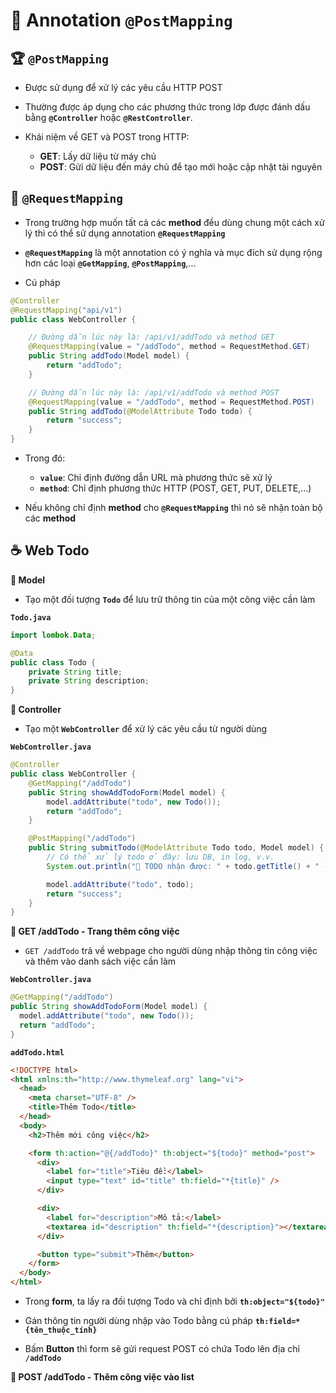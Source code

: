# 🌱 Annotation **`@PostMapping`**

## 🏆 **`@PostMapping`**

- Được sử dụng để xử lý các yêu cầu HTTP POST

- Thường được áp dụng cho các phương thức trong lớp được đánh dấu bằng **`@Controller`** hoặc **`@RestController`**.

- Khái niệm về GET và POST trong HTTP:
  - **GET**: Lấy dữ liệu từ máy chủ
  - **POST**: Gửi dữ liệu đến máy chủ để tạo mới hoặc cập nhật tài nguyên

## 🎃 **`@RequestMapping`**

- Trong trường hợp muốn tất cả các **method** đều dùng chung một cách xử lý thì có thể sử dụng annotation **`@RequestMapping`**

- **`@RequestMapping`** là một annotation có ý nghĩa và mục đích sử dụng rộng hơn các loại **`@GetMapping`**, **`@PostMapping`**,...

- Cú pháp

```java
@Controller
@RequestMapping("api/v1")
public class WebController {

    // Đường dẫn lúc này là: /api/v1/addTodo và method GET
    @RequestMapping(value = "/addTodo", method = RequestMethod.GET)
    public String addTodo(Model model) {
        return "addTodo";
    }

    // Đường dẫn lúc này là: /api/v1/addTodo và method POST
    @RequestMapping(value = "/addTodo", method = RequestMethod.POST)
    public String addTodo(@ModelAttribute Todo todo) {
        return "success";
    }
}
```

- Trong đó:

  - **`value`**: Chỉ định đường dẫn URL mà phương thức sẽ xử lý
  - **`method`**: Chỉ định phương thức HTTP (POST, GET, PUT, DELETE,...)

- Nếu không chỉ định **method** cho **`@RequestMapping`** thì nó sẽ nhận toàn bộ các **method**

## ☕ Web Todo

**🍍 Model**

- Tạo một đối tượng **`Todo`** để lưu trữ thông tin của một công việc cần làm

**`Todo.java`**

```java
import lombok.Data;

@Data
public class Todo {
    private String title;
    private String description;
}
```

**🍥 Controller**

- Tạo một **`WebController`** để xử lý các yêu cầu từ người dùng

**`WebController.java`**

```java
@Controller
public class WebController {
    @GetMapping("/addTodo")
    public String showAddTodoForm(Model model) {
        model.addAttribute("todo", new Todo());
        return "addTodo";
    }

    @PostMapping("/addTodo")
    public String submitTodo(@ModelAttribute Todo todo, Model model) {
        // Có thể xử lý todo ở đây: lưu DB, in log, v.v.
        System.out.println("📝 TODO nhận được: " + todo.getTitle() + " - " + todo.getDescription());

        model.addAttribute("todo", todo);
        return "success";
    }
}
```

**🍛 GET /addTodo - Trang thêm công việc**

- `GET /addTodo` trả về webpage cho người dùng nhập thông tin công việc và thêm vào danh sách việc cần làm

**`WebController.java`**

```java
@GetMapping("/addTodo")
public String showAddTodoForm(Model model) {
  model.addAttribute("todo", new Todo());
  return "addTodo";
}
```

**`addTodo.html`**

```html
<!DOCTYPE html>
<html xmlns:th="http://www.thymeleaf.org" lang="vi">
  <head>
    <meta charset="UTF-8" />
    <title>Thêm Todo</title>
  </head>
  <body>
    <h2>Thêm mới công việc</h2>

    <form th:action="@{/addTodo}" th:object="${todo}" method="post">
      <div>
        <label for="title">Tiêu đề:</label>
        <input type="text" id="title" th:field="*{title}" />
      </div>

      <div>
        <label for="description">Mô tả:</label>
        <textarea id="description" th:field="*{description}"></textarea>
      </div>

      <button type="submit">Thêm</button>
    </form>
  </body>
</html>
```

- Trong **form**, ta lấy ra đối tượng Todo và chỉ định bởi **`th:object="${todo}"`**

- Gán thông tin người dùng nhập vào Todo bằng cú pháp **`th:field=*{tên_thuộc_tính}`**

- Bấm **Button** thì form sẽ gửi request POST có chứa Todo lên địa chỉ **`/addTodo`**

**🍱 POST /addTodo - Thêm công việc vào list**
